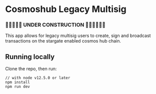# Cosmoshub Legacy Multisig

### 🚧🚧🚧🚧🚧 UNDER CONSTRUCTION 🚧🚧🚧🚧🚧🚧

This app allows for legacy multisig users to create, sign and broadcast transactions on the stargate enabled cosmos hub chain.

## Running locally

Clone the repo, then run:

```
// with node v12.5.0 or later
npm install
npm run dev
```
